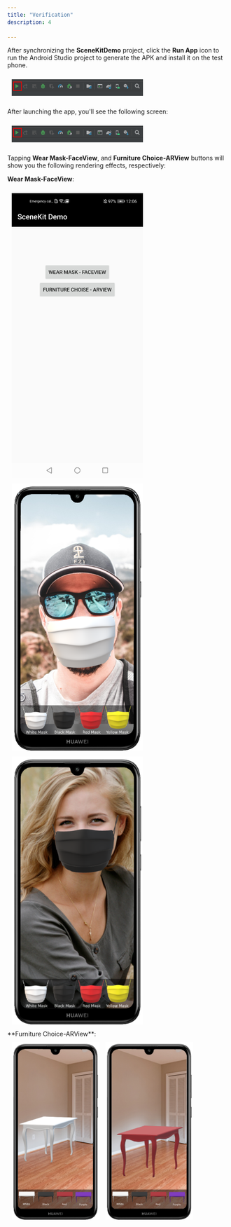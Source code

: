 ```yaml
---
title: "Verification"
description: 4

---
```


After synchronizing the **SceneKitDemo** project, click the **Run App** icon to run the Android Studio project to generate the APK and install it on the test phone.

<div style="padding: 5px">
    <img style="width: 300.00px ; padding: 5px" src="https://raw.githubusercontent.com/ZehraYilmaz/gh-pages-scenekitcodelab/gh-pages/assets/scenekit_codelab_doc_ss_3.png">
</div>

After launching the app, you'll see the following screen:

<div style="padding: 5px">
    <img style="width: 300.00px ; padding: 5px" src="https://raw.githubusercontent.com/ZehraYilmaz/gh-pages-scenekitcodelab/gh-pages/assets/scenekit_codelab_doc_ss_3.png"></div>

Tapping **Wear Mask-FaceView**, and **Furniture Choice-ARView** buttons will show you the following rendering effects, respectively:

**Wear Mask-FaceView**:

<div style="padding: 5px">
    <img style="width: 300.00px ; padding: 5px" src="https://raw.githubusercontent.com/ZehraYilmaz/gh-pages-scenekitcodelab/gh-pages/assets/scene_kit_codelab_app_ss_1.jpg">
    <img style="width: 300.00px ; padding: 5px" src="https://raw.githubusercontent.com/ZehraYilmaz/gh-pages-scenekitcodelab/gh-pages/assets/scene_kit_codelab_app_ss_2.png">
    <img style="width: 300.00px ; padding: 5px" src="https://raw.githubusercontent.com/ZehraYilmaz/gh-pages-scenekitcodelab/gh-pages/assets/scene_kit_codelab_app_ss_3.png">
</div>
**Furniture Choice-ARView**:

<div style="padding: 5px"> 
    <img style="width: 200.00px ; padding: 5px" src="https://raw.githubusercontent.com/ZehraYilmaz/gh-pages-scenekitcodelab/gh-pages/assets/scene_kit_codelab_app_ss_4.png">
    <img style="width: 200.00px ; padding: 5px" src="https://raw.githubusercontent.com/ZehraYilmaz/gh-pages-scenekitcodelab/gh-pages/assets/scene_kit_codelab_app_ss_5.png">
</div>
